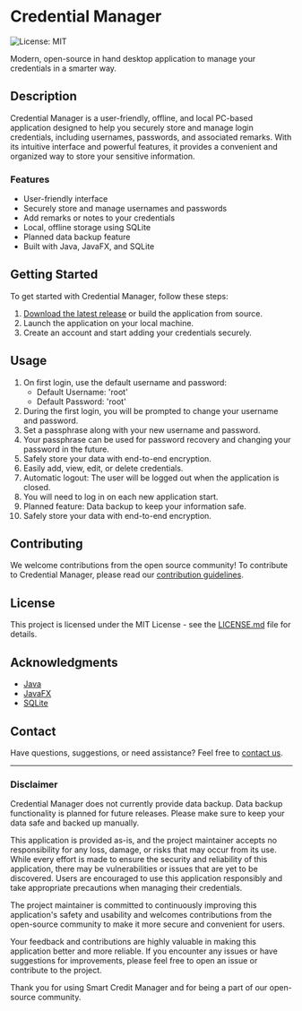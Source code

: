 # Credential Manager

![License: MIT](https://img.shields.io/badge/License-MIT-blue.svg)

Modern, open-source in hand desktop application to manage your credentials in a smarter way.

## Description

Credential Manager is a user-friendly, offline, and local PC-based application designed to help you securely store and manage login credentials, including usernames, passwords, and associated remarks. With its intuitive interface and powerful features, it provides a convenient and organized way to store your sensitive information.

### Features

- User-friendly interface
- Securely store and manage usernames and passwords
- Add remarks or notes to your credentials
- Local, offline storage using SQLite
- Planned data backup feature
- Built with Java, JavaFX, and SQLite

## Getting Started

To get started with Credential Manager, follow these steps:

1. [Download the latest release](#) or build the application from source.
2. Launch the application on your local machine.
3. Create an account and start adding your credentials securely.

## Usage

1. On first login, use the default username and password:
   - Default Username: 'root'
   - Default Password: 'root'
2. During the first login, you will be prompted to change your username and password.
3. Set a passphrase along with your new username and password.
4. Your passphrase can be used for password recovery and changing your password in the future.
5. Safely store your data with end-to-end encryption.
6. Easily add, view, edit, or delete credentials.
7. Automatic logout: The user will be logged out when the application is closed.
8. You will need to log in on each new application start.
9. Planned feature: Data backup to keep your information safe.
10. Safely store your data with end-to-end encryption.

## Contributing

We welcome contributions from the open source community! To contribute to Credential Manager, please read our [contribution guidelines](CONTRIBUTING.md).

## License

This project is licensed under the MIT License - see the [LICENSE.md](LICENSE.md) file for details.

## Acknowledgments

- [Java](https://www.java.com)
- [JavaFX](https://openjfx.io)
- [SQLite](https://www.sqlite.org)

## Contact

Have questions, suggestions, or need assistance? Feel free to [contact us](mailto:your-email@example.com).

---

### Disclaimer

Credential Manager does not currently provide data backup. Data backup functionality is planned for future releases. Please make sure to keep your data safe and backed up manually.

This application is provided as-is, and the project maintainer accepts no responsibility for any loss, damage, or risks that may occur from its use. While every effort is made to ensure the security and reliability of this application, there may be vulnerabilities or issues that are yet to be discovered. Users are encouraged to use this application responsibly and take appropriate precautions when managing their credentials.

The project maintainer is committed to continuously improving this application's safety and usability and welcomes contributions from the open-source community to make it more secure and convenient for users.

Your feedback and contributions are highly valuable in making this application better and more reliable. If you encounter any issues or have suggestions for improvements, please feel free to open an issue or contribute to the project.

Thank you for using Smart Credit Manager and for being a part of our open-source community.


